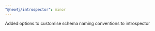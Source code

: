 ```yaml
---
"@neo4j/introspector": minor
---
```


Added options to customise schema naming conventions to introspector
